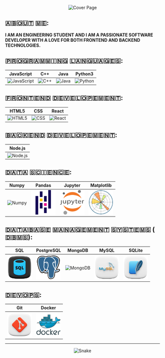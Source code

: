 <p align="center">
 <img src="https://media.licdn.com/dms/image/D4D16AQEP4Pn1CN5u4Q/profile-displaybackgroundimage-shrink_350_1400/0/1716489620012?e=1721865600&v=beta&t=kIheDeWN21eeCF9cR9hbMzcXcrq-3O3IQ1u7ynE9_ak" alt="Cover Page"/>
</p>

## ​🇦​​🇧​​🇴​​🇺​​🇹​ ​🇲​​🇪​: 

**I AM AN ENGINEERING STUDENT AND I AM A PASSIONATE SOFTWARE DEVELOPER WITH A LOVE FOR BOTH FRONTEND AND BACKEND TECHNOLOGIES.**

## ​🇵​​🇷​​🇴​​🇬​​🇷​​🇦​​🇲​​🇲​​🇮​​🇳​​🇬​ ​🇱​​🇦​​🇳​​🇬​​🇺​​🇦​​🇬​​🇪​​🇸​:
| JavaScript | C++ | Java | Python3 |
|:----------:|:----------:|:----------:|:----------:|
|<img src="https://www.bing.com/th?id=OIP.8lG71Gr7LODSWlZITL-NfwAAAA&w=151&h=185&c=8&rs=1&qlt=90&o=6&pid=3.1&rm=2" title="JavaScript" alt="JavaScript" width="80" height="80"/>|<img src="https://eyeware.tech/wp-content/uploads/2023/11/C-Icon-Custom-1.webp" title="C++" alt="C++" width="80" height="80"/>|<img src="https://th.bing.com/th/id/OIP.vu24xSRk3YQ6jwMmg6GbEAHaHa?rs=1&pid=ImgDetMain" title="Java" alt="Java" width="80" height="80"/>|<img src="https://res.cloudinary.com/teepublic/image/private/s--TwCcIoc_--/t_Resized%20Artwork/c_fit,g_north_west,h_954,w_954/co_000000,e_outline:48/co_000000,e_outline:inner_fill:48/co_ffffff,e_outline:48/co_ffffff,e_outline:inner_fill:48/co_bbbbbb,e_outline:3:1000/c_mpad,g_center,h_1260,w_1260/b_rgb:eeeeee/c_limit,f_jpg,h_630,q_90,w_630/v1520050660/production/designs/2416585_0.jpg" title="Python"  alt="Python" width="80" height="80"/>|

## 🇫​​🇷​​🇴​​🇳​​🇹​​🇪​​🇳​​🇩​ ​🇩​​🇪​​🇻​​🇪​​🇱​​🇴​​🇵​​🇪​​🇲​​🇪​​🇳​​🇹​:
| HTML5 | CSS | React |
|:----------:|:----------:|:----------:|
|<img src="https://brandslogos.com/wp-content/uploads/images/large/html-logo.png" title="HTML5" alt="HTML5" width="80" height="80"/>|<img src="https://th.bing.com/th/id/R.1e3f4e0b519f5057795f186bd4224fb8?rik=vdWvi0sovMbzJA&riu=http%3a%2f%2flogonoid.com%2fimages%2fcss3-logo.png&ehk=1834Yvb9mgURw5ej9KtjAZvXXTxCWs8bA08xVL%2ftEBU%3d&risl=&pid=ImgRaw&r=0" title="CSS" alt="CSS" width="80" height="80"/>|<img src="https://th.bing.com/th/id/R.971904fa310a88b1e3c331df20180c65?rik=y%2bfGItjI9Lkdig&riu=http%3a%2f%2fjpie.nz%2fassets%2fimages%2f2020%2f10%2freact-logo.png&ehk=AebbAgjYLkWS5M2mk5uMbiWHNJv80LL8EExLQWltDNg%3d&risl=&pid=ImgRaw&r=0" title="React" alt="React" width="80" height="80"/>|

## ​🇧​​🇦​​🇨​​🇰​​🇪​​🇳​​🇩​ ​🇩​​🇪​​🇻​​🇪​​🇱​​🇴​​🇵​​🇪​​🇲​​🇪​​🇳​​🇹​:
| Node.js |
|:---------:|
|<img src="https://1.bp.blogspot.com/-sqAjIvOtpXI/XYoCmqOyMwI/AAAAAAAAJig/CowR8wgEauEs-RXN2IPmLYkC7NHoHuA3gCLcBGAsYHQ/s1600/node-js-logo.png" alt="Node.js" width="80" height="80"/>|

## ​🇩​​🇦​​🇹​​🇦​ ​🇸​​🇨​​🇮​​🇪​​🇳​​🇨​​🇪:
| Numpy | Pandas |  Jupyter | Matplotlib |
|:----------:|:----------:|:----------:|:----------:|
|<img src="https://cdn.freelogovectors.net/wp-content/uploads/2022/07/numpy-logo-freelogovectors.net_-374x400.png" title="Numpy" alt="Numpy" width="80" height="80"/>|<img src="https://github.com/devicons/devicon/blob/master/icons/pandas/pandas-original.svg" title="Pandas" alt="Pandas" width="80" height="80"/>|<img src="https://github.com/devicons/devicon/blob/master/icons/jupyter/jupyter-original-wordmark.svg" title="Jupyter" alt="Jupyter" width="80" height="80"/>|<img src="https://github.com/devicons/devicon/blob/master/icons/matplotlib/matplotlib-original.svg" title="Matplotlib" alt="Matplotlib" width="80" height="80"/>|

## ​🇩​​🇦​​🇹​​🇦​​🇧​​🇦​​🇸​​🇪​ ​🇲​​🇦​​🇳​​🇦​​🇬​​🇪​​🇲​​🇪​​🇳​​🇹​ ​🇸​​🇾​​🇸​​🇹​​🇪​​🇲​​🇸​ (​🇩​​🇧​​🇲​​🇸​):
| SQL | PostgreSQL | MongoDB | MySQL | SQLite |
|:-------:|:-------:|:-------:|:-------:|:-------:|
|<img src="https://github.com/mainishanhoon/mainishanhoon/raw/main/Assests/SQL.png" title="SQL" alt="SQL" width="80" height="80"/>|<img src="https://github.com/devicons/devicon/blob/master/icons/postgresql/postgresql-original.svg" title="PostgreSQL" alt="PostgreSQL" width="80" height="80"/>|<img src="https://1000logos.net/wp-content/uploads/2020/08/MongoDB-Logo.png" title="MongoDB" alt="MongoDB" width="80" height="80"/>|<img src="https://github.com/mainishanhoon/mainishanhoon/raw/main/Assests/MySQL.png" title="MySQL" alt="MySQL" width="80" height="80"/>|<img src="https://github.com/mainishanhoon/mainishanhoon/raw/main/Assests/SQLite.png" title="SQLite" alt="SQLite" width="80" height="80"/>|


## ​🇩​​🇪​​🇻​​🇴​​🇵​​🇸:​
| Git | Docker |
|:----------:|:----------:|
|<img src="https://github.com/mainishanhoon/mainishanhoon/raw/main/Assests/Git.png" title="Git" alt="Git" width="80" height="80"/>|<img src="https://github.com/devicons/devicon/blob/master/icons/docker/docker-original-wordmark.svg" title="Docker" alt="Docker" width="80" height="80"/>|



---

<p align="center">
 <img width="1000" src="![Snake animation](https://github.com/eagrundy/eagrundy/blob/output/github-contribution-grid-snake.svg)" alt="Snake"/>
</p>
